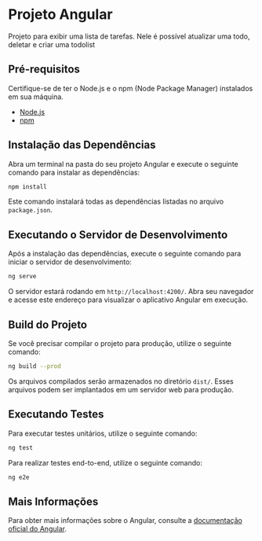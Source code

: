 # Projeto Angular

Projeto para exibir uma lista de tarefas. Nele é possível atualizar uma todo, deletar e criar uma todolist

## Pré-requisitos

Certifique-se de ter o Node.js e o npm (Node Package Manager) instalados em sua máquina.

- [Node.js](https://nodejs.org/)
- [npm](https://www.npmjs.com/)

## Instalação das Dependências

Abra um terminal na pasta do seu projeto Angular e execute o seguinte comando para instalar as dependências:

```bash
npm install
```

Este comando instalará todas as dependências listadas no arquivo `package.json`.

## Executando o Servidor de Desenvolvimento

Após a instalação das dependências, execute o seguinte comando para iniciar o servidor de desenvolvimento:

```bash
ng serve
```

O servidor estará rodando em `http://localhost:4200/`. Abra seu navegador e acesse este endereço para visualizar o aplicativo Angular em execução.

## Build do Projeto

Se você precisar compilar o projeto para produção, utilize o seguinte comando:

```bash
ng build --prod
```

Os arquivos compilados serão armazenados no diretório `dist/`. Esses arquivos podem ser implantados em um servidor web para produção.

## Executando Testes

Para executar testes unitários, utilize o seguinte comando:

```bash
ng test
```

Para realizar testes end-to-end, utilize o seguinte comando:

```bash
ng e2e
```

## Mais Informações

Para obter mais informações sobre o Angular, consulte a [documentação oficial do Angular](https://angular.io/).
